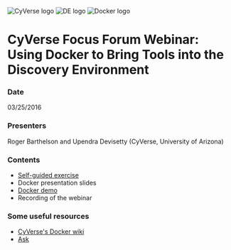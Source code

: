 
<a id="top"></a>
<img src="http://imageshack.com/a/img921/9080/F5RKAh.png" alt="CyVerse logo">
<img src="http://imageshack.com/a/img923/2530/PG3oB4.png" alt="DE logo">
<img src="http://imageshack.com/a/img923/6969/JnPuWr.png" alt="Docker logo">

# CyVerse Focus Forum Webinar: Using Docker to Bring Tools into the Discovery Environment

### Date
03/25/2016

### Presenters
Roger Barthelson and Upendra Devisetty (CyVerse, University of Arizona)

### Contents
- [Self-guided exercise](https://github.com/upendrak/docker-webinar-1/blob/master/exercise.md#optional)
- Docker presentation slides
- [Docker demo](https://github.com/upendrak/docker-webinar-1/blob/master/demo.md)
- Recording of the webinar

### Some useful resources
- [CyVerse's Docker wiki](https://pods.iplantcollaborative.org/wiki/display/DEmanual/Dockerizing+Your+Tools+for+the+CyVerse+Discovery+Environment)
- [Ask](http://ask.iplantcollaborative.org/questions/)

